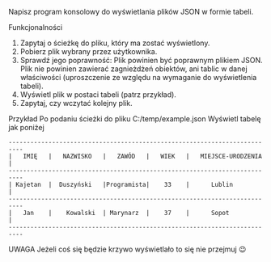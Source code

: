 Napisz program konsolowy do wyświetlania plików JSON w formie tabeli.

Funkcjonalności
1. Zapytaj o ścieżkę do pliku, który ma zostać wyświetlony.
2. Pobierz plik wybrany przez użytkownika.
3. Sprawdź jego poprawność: Plik powinien być poprawnym plikiem JSON. Plik nie powinien zawierać zagnieżdżeń obiektów, ani tablic w danej właściwości (uproszczenie ze względu na wymaganie do wyświetlenia tabeli).
4. Wyświetl plik w postaci tabeli (patrz przykład).
5. Zapytaj, czy wczytać kolejny plik.

Przykład
Po podaniu ścieżki do pliku C:/temp/example.json
Wyświetl tabelę jak poniżej
```
--------------------------------------------------------------------------
|   IMIĘ   |   NAZWISKO   |   ZAWÓD   |   WIEK   |   MIEJSCE-URODZENIA   |
--------------------------------------------------------------------------
| Kajetan  |  Duszyński   |Programista|    33    |      Lublin           |
--------------------------------------------------------------------------
|   Jan    |    Kowalski  | Marynarz  |    37    |      Sopot            |
--------------------------------------------------------------------------
```

UWAGA
Jeżeli coś się będzie krzywo wyświetlało to się nie przejmuj 😉